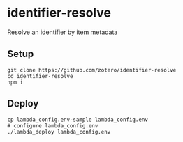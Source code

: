 # identifier-resolve

Resolve an identifier by item metadata

## Setup
```
git clone https://github.com/zotero/identifier-resolve
cd identifier-resolve
npm i
```

## Deploy
```
cp lambda_config.env-sample lambda_config.env
# configure lambda_config.env
./lambda_deploy lambda_config.env
```
